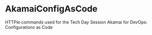 # AkamaiConfigAsCode
HTTPie commands used for the Tech Day Session Akamai for DevOps: Configurations as Code
